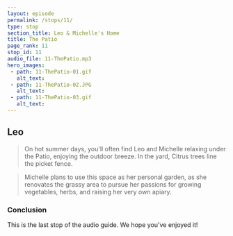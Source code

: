 ```yaml
---
layout: episode
permalink: /stops/11/
type: stop
section_title: Leo & Michelle's Home
title: The Patio
page_rank: 11
stop_id: 11
audio_file: 11-ThePatio.mp3
hero_images:
 - path: 11-ThePatio-01.gif
   alt_text:
 - path: 11-ThePatio-02.JPG
   alt_text:
 - path: 11-ThePatio-03.gif
   alt_text:
---
```


## Leo
> On hot summer days, you'll often find Leo and Michelle relaxing under the Patio,
enjoying the outdoor breeze. In the yard, Citrus trees line the picket fence.

> Michelle plans to use this space as her personal garden, as she renovates the
grassy area to pursue her passions for growing vegetables, herbs, and raising her
very own apiary.

### Conclusion
This is the last stop of the audio guide. We hope you've enjoyed it!
